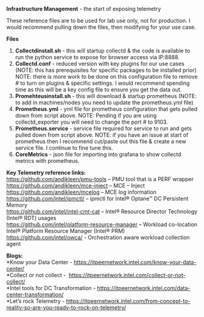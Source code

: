 **Infrastructure Management** - the start of exposing telemetry

These reference files are to be used for lab use only, not for production.  I would recommend pulling down the files, then modifying for your use case.   

**Files**
1.  **Collectdinstall.sh** - this will startup collectd & the code is available to run the python service to expose for browser access via IP:8888.  
2.  **Collectd.conf** - reduced version with key plugins for our use cases (NOTE: this has prerequisites for specific packages to be installed prior)  NOTE:  there is more work to be done on this configuration file to remove # to turn on plugins & specific settings.  I would recommend spending time as this will be a key config file to ensure you get the data out.   
3.  **Promehteusinstall.sh** - this will download & startup prometheus (NOTE:  to add in machines/nodes you need to update the prometheus.yml file)
4.  **Prometheus.yml** - yml file for prometheus configuration that gets pulled down from script above.  NOTE: Pending if you are using collectd_exporter you will need to change the port # to 9103.  
5.  **Prometheus.service** - service file required for service to run and gets pulled down from script above.  NOTE: if you have an issue at start of prometheus then I recommend cut/paste out this file & create a new service file.  I continue to fine tune this.  
6.  **CoreMetrics** - json file for importing into grafana to show collectd metrics with prometheus.   

**Key Telemetry reference links:**  
https://github.com/andikleen/pmu-tools – PMU tool that is a PERF wrapper  
https://github.com/andikleen/mce-inject – MCE – Inject  
https://github.com/andikleen/mcelog – MCE log information  
https://github.com/intel/ipmctl/ – ipmctl for Intel® Optane™ DC Persistent Memory  
https://github.com/intel/intel-cmt-cat – Intel® Resource Director Technology (Intel® RDT) usages  
https://github.com/intel/platform-resource-manager – Workload co-location Intel® Platform Resource Manager (Intel® PRM)  
https://github.com/intel/owca/ - Orchestration aware workload collection agent  

**Blogs:**  
*Know your Data Center -  https://itpeernetwork.intel.com/know-your-data-center/ </br>
*Collect or not collect -   https://itpeernetwork.intel.com/collect-or-not-collect/ </br>
*Intel tools for DC Transformation -  https://itpeernetwork.intel.com/data-center-transformation/ </br>
*Let’s rock Telemetry - https://itpeernetwork.intel.com/from-concept-to-reality-so-are-you-ready-to-rock-on-telemetry/  </br>
